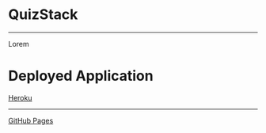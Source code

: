 # QuizStack
*** 
Lorem
# Deployed Application
<a href="https://quiz-stack.herokuapp.com/">Heroku</a>
***
<a href="https://graysondeese.github.io/QuizStack/">GitHub Pages</a>
